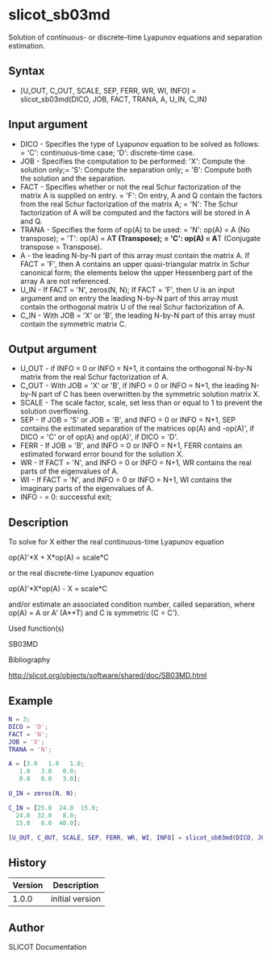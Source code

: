 

# slicot_sb03md

Solution of continuous- or discrete-time Lyapunov equations and separation estimation.

## Syntax

- [U_OUT, C_OUT, SCALE, SEP, FERR, WR, WI, INFO] = slicot_sb03md(DICO, JOB, FACT, TRANA, A, U_IN, C_IN)

## Input argument

 - DICO - Specifies the type of Lyapunov equation to be solved as follows: = 'C': continuous-time case; 'D': discrete-time case.
 - JOB - Specifies the computation to be performed:  'X':  Compute the solution only;= 'S':  Compute the separation only; = 'B':  Compute both the solution and the separation.
 - FACT - Specifies whether or not the real Schur factorization of the matrix A is supplied on entry. = 'F':  On entry, A and Q contain the factors from the real Schur factorization of the matrix A; = 'N':  The Schur factorization of A will be computed and the factors will be stored in A and Q.
 - TRANA - Specifies the form of op(A) to be used: = 'N':  op(A) = A    (No transpose); = 'T':  op(A) = A**T (Transpose); = 'C':  op(A) = A**T (Conjugate transpose = Transpose).
 - A - the leading N-by-N part of this array must contain the matrix A. If FACT = 'F', then A contains an upper quasi-triangular matrix in Schur canonical form; the elements below the upper Hessenberg part of the array A are not referenced.
 - U_IN - If FACT = 'N', zeros(N, N); If FACT = 'F', then U is an input argument and on entry the leading N-by-N part of this array must contain the orthogonal matrix U of the real Schur factorization of A.
 - C_IN - With JOB = 'X' or 'B', the leading N-by-N part of this array must contain the symmetric matrix C.

## Output argument

 - U_OUT - if INFO = 0 or INFO = N+1, it contains the orthogonal N-by-N matrix from the real Schur factorization of A.
 - C_OUT - With JOB = 'X' or 'B', if INFO = 0 or INFO = N+1, the leading N-by-N part of C has been overwritten by the symmetric solution matrix X.
 - SCALE - The scale factor, scale, set less than or equal to 1 to prevent the solution overflowing.
 - SEP - If JOB = 'S' or JOB = 'B', and INFO = 0 or INFO = N+1, SEP contains the estimated separation of the matrices op(A) and -op(A)', if DICO = 'C' or of op(A) and op(A)', if DICO = 'D'.
 - FERR - If JOB = 'B', and INFO = 0 or INFO = N+1, FERR contains an estimated forward error bound for the solution X.
 - WR - If FACT = 'N', and INFO = 0 or INFO = N+1, WR contains the real parts of the eigenvalues of A.
 - WI - If FACT = 'N', and INFO = 0 or INFO = N+1, WI contains the imaginary parts of the eigenvalues of A.
 - INFO - = 0:  successful exit;

## Description


  <p>To solve for X either the real continuous-time Lyapunov equation</p>
  <p>op(A)'*X + X*op(A) = scale*C</p>
  <p>or the real discrete-time Lyapunov equation</p>
  <p>op(A)'*X*op(A) - X = scale*C</p>
  <p>and/or estimate an associated condition number, called separation, where op(A) = A or A' (A**T) and C is symmetric (C = C').</p>


Used function(s)

SB03MD

Bibliography

http://slicot.org/objects/software/shared/doc/SB03MD.html

## Example

```matlab
N = 3;
DICO = 'D';
FACT = 'N';
JOB = 'X';
TRANA = 'N';

A = [3.0   1.0   1.0;
   1.0   3.0   0.0;
   0.0   0.0   3.0];

U_IN = zeros(N, N);

C_IN = [25.0  24.0  15.0;
  24.0  32.0   8.0;
  15.0   8.0  40.0];

[U_OUT, C_OUT, SCALE, SEP, FERR, WR, WI, INFO] = slicot_sb03md(DICO, JOB, FACT, TRANA, A, U_IN, C_IN)
```

## History

|Version|Description|
|------|------|
|1.0.0|initial version|


## Author

SLICOT Documentation



